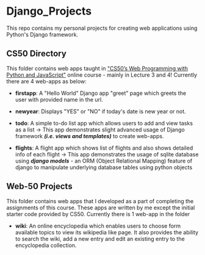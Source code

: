 # Django_Projects
This repo contains my personal projects for creating web applications using Python's Django framework.

## CS50 Directory
This folder contains web apps taught in ["CS50’s Web Programming with Python and JavaScript"](https://cs50.harvard.edu/web/2020/) online course - mainly in Lecture 3 and 4! 
Currently there are 4 web-apps as below:
- **firstapp**: A "Hello World" Django app "greet" page which greets the user with provided name in the url.  

- **newyear**: Displays "YES" or "NO" if today's date is new year or not.

- **todo**: A simple to-do list app which allows users to add and view tasks as a list -> This app demonstrates slight advanced usage of Django framework ***(i.e. views and templates)*** to create web-apps.

- **flights**: A flight app which shows list of flights and also shows detailed info of each flight -> This app demonstrates the usage of sqlite database using ***django models*** - an ORM (Object Relational Mapping) feature of django to manipulate underlying database tables using python objects

## Web-50 Projects
This folder contains web apps that I developed as a part of completing the assignments of this course. These apps are written by me except the initial starter code provided by CS50.
Currently there is 1 web-app in the folder
- **wiki**: An online encyclopedia which enables users to choose form available topics to view its wikipedia like page. It also provides 
the ability to search the wiki, add a new entry and edit an existing entry to the encyclopedia collection.
